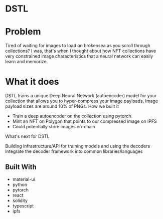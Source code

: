 # DSTL

# Problem

Tired of waiting for images to load on brokensea as you scroll through collections? I was, that's when I thought about how NFT collections have very constrained image characteristics that a neural network can easily learn and memorize.
# What it does

DSTL trains a unique Deep Neural Network (autoencoder) model for your collection that allows you to hyper-compress your image payloads. Image payload sizes are around 10% of PNGs.
How we built it

* Train a deep autoencoder on the collection using pytorch.
* Mint an NFT on Polygon that points to our compressed image on IPFS
* Could potentially store images on-chain

What's next for DSTL

Building infrastructure/API for training models and using the decoders Integrate the decoder framework into common libraries/languages
## Built With
* material-ui
* python
* pytorch
* react
* solidity
* typescript
* ipfs
